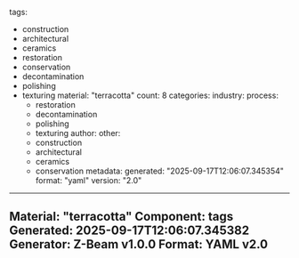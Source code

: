tags:
  - construction
  - architectural
  - ceramics
  - restoration
  - conservation
  - decontamination
  - polishing
  - texturing
material: "terracotta"
count: 8
categories:
  industry:
  process:
    - restoration
    - decontamination
    - polishing
    - texturing
  author:
  other:
    - construction
    - architectural
    - ceramics
    - conservation
metadata:
  generated: "2025-09-17T12:06:07.345354"
  format: "yaml"
  version: "2.0"

---
Material: "terracotta"
Component: tags
Generated: 2025-09-17T12:06:07.345382
Generator: Z-Beam v1.0.0
Format: YAML v2.0
---